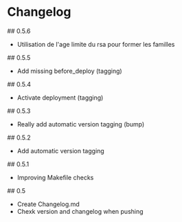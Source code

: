 # Changelog

## 0.5.6

* Utilisation de l'age limite du rsa pour former les familles

## 0.5.5

* Add missing before_deploy (tagging)

## 0.5.4

* Activate deployment (tagging)

## 0.5.3

* Really add automatic version tagging (bump)

## 0.5.2

* Add automatic version tagging

## 0.5.1

* Improving Makefile checks

## 0.5

* Create Changelog.md
* Chexk version and changelog when pushing